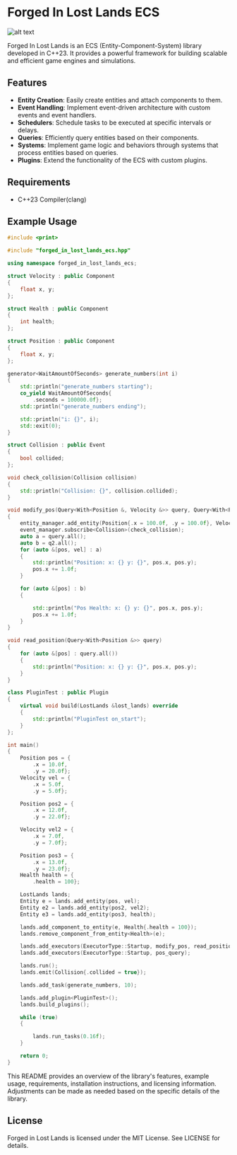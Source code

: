 # Forged In Lost Lands ECS

![alt text](https://github.com/GabrielBernardoDaSilva/forged_in_lost_lands_ecs/blob/main/forged-in-lost-lands.png)

Forged In Lost Lands is an ECS (Entity-Component-System) library developed in C++23. It provides a powerful framework for building scalable and efficient game engines and simulations.

## Features

- **Entity Creation**: Easily create entities and attach components to them.
- **Event Handling**: Implement event-driven architecture with custom events and event handlers.
- **Schedulers**: Schedule tasks to be executed at specific intervals or delays.
- **Queries**: Efficiently query entities based on their components.
- **Systems**: Implement game logic and behaviors through systems that process entities based on queries.
- **Plugins**: Extend the functionality of the ECS with custom plugins.

## Requirements

- C++23 Compiler(clang)

## Example Usage

```cpp
#include <print>

#include "forged_in_lost_lands_ecs.hpp"

using namespace forged_in_lost_lands_ecs;

struct Velocity : public Component
{
    float x, y;
};

struct Health : public Component
{
    int health;
};

struct Position : public Component
{
    float x, y;
};

generator<WaitAmountOfSeconds> generate_numbers(int i)
{
    std::println("generate_numbers starting");
    co_yield WaitAmountOfSeconds{
        .seconds = 100000.0f};
    std::println("generate_numbers ending");

    std::println("i: {}", i);
    std::exit(0);
}

struct Collision : public Event
{
    bool collided;
};

void check_collision(Collision collision)
{
    std::println("Collision: {}", collision.collided);
}

void modify_pos(Query<With<Position &, Velocity &>> query, Query<With<Position &>, Without<Velocity &>> q2, EventManager &event_manager, EntityManager &entity_manager)
{
    entity_manager.add_entity(Position{.x = 100.0f, .y = 100.0f}, Velocity{.x = 100.0f, .y = 100.0f});
    event_manager.subscribe<Collision>(check_collision);
    auto a = query.all();
    auto b = q2.all();
    for (auto &[pos, vel] : a)
    {
        std::println("Position: x: {} y: {}", pos.x, pos.y);
        pos.x += 1.0f;
    }

    for (auto &[pos] : b)
    {

        std::println("Pos Health: x: {} y: {}", pos.x, pos.y);
        pos.x += 1.0f;
    }
}

void read_position(Query<With<Position &>> query)
{
    for (auto &[pos] : query.all())
    {
        std::println("Position: x: {} y: {}", pos.x, pos.y);
    }
}

class PluginTest : public Plugin
{
    virtual void build(LostLands &lost_lands) override
    {
        std::println("PluginTest on_start");
    }
};

int main()
{
    Position pos = {
        .x = 10.0f,
        .y = 20.0f};
    Velocity vel = {
        .x = 5.0f,
        .y = 5.0f};

    Position pos2 = {
        .x = 12.0f,
        .y = 22.0f};

    Velocity vel2 = {
        .x = 7.0f,
        .y = 7.0f};

    Position pos3 = {
        .x = 13.0f,
        .y = 23.0f};
    Health health = {
        .health = 100};

    LostLands lands;
    Entity e = lands.add_entity(pos, vel);
    Entity e2 = lands.add_entity(pos2, vel2);
    Entity e3 = lands.add_entity(pos3, health);

    lands.add_component_to_entity(e, Health{.health = 100});
    lands.remove_component_from_entity<Health>(e);

    lands.add_executors(ExecutorType::Startup, modify_pos, read_position);
    lands.add_executors(ExecutorType::Startup, pos_query);

    lands.run();
    lands.emit(Collision{.collided = true});

    lands.add_task(generate_numbers, 10);

    lands.add_plugin<PluginTest>();
    lands.build_plugins();

    while (true)
    {

        lands.run_tasks(0.16f);
    }

    return 0;
}

```

This README provides an overview of the library's features, example usage, requirements, installation instructions, and licensing information. Adjustments can be made as needed based on the specific details of the library.

## License

Forged in Lost Lands is licensed under the MIT License. See LICENSE for details.
